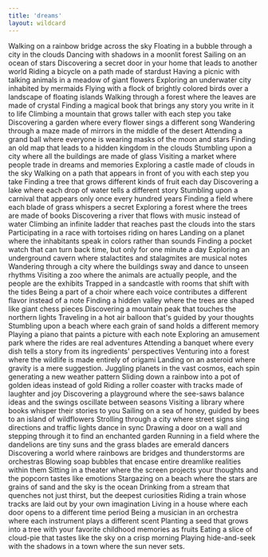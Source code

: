 ```yaml
---
title: 'dreams'
layout: wildcard
---
```


Walking on a rainbow bridge across the sky
Floating in a bubble through a city in the clouds
Dancing with shadows in a moonlit forest
Sailing on an ocean of stars
Discovering a secret door in your home that leads to another world
Riding a bicycle on a path made of stardust
Having a picnic with talking animals in a meadow of giant flowers
Exploring an underwater city inhabited by mermaids
Flying with a flock of brightly colored birds over a landscape of floating islands
Walking through a forest where the leaves are made of crystal
Finding a magical book that brings any story you write in it to life
Climbing a mountain that grows taller with each step you take
Discovering a garden where every flower sings a different song
Wandering through a maze made of mirrors in the middle of the desert
Attending a grand ball where everyone is wearing masks of the moon and stars
Finding an old map that leads to a hidden kingdom in the clouds
Stumbling upon a city where all the buildings are made of glass
Visiting a market where people trade in dreams and memories
Exploring a castle made of clouds in the sky
Walking on a path that appears in front of you with each step you take
Finding a tree that grows different kinds of fruit each day
Discovering a lake where each drop of water tells a different story
Stumbling upon a carnival that appears only once every hundred years
Finding a field where each blade of grass whispers a secret
Exploring a forest where the trees are made of books
Discovering a river that flows with music instead of water
Climbing an infinite ladder that reaches past the clouds into the stars
Participating in a race with tortoises riding on hares
Landing on a planet where the inhabitants speak in colors rather than sounds
Finding a pocket watch that can turn back time,
but only for one minute a day
Exploring an underground cavern where stalactites and stalagmites are musical notes
Wandering through a city where the buildings sway and dance to unseen rhythms
Visiting a zoo where the animals are actually people,
and the people are the exhibits
Trapped in a sandcastle with rooms that shift with the tides
Being a part of a choir where each voice contributes a different flavor instead of a note
Finding a hidden valley where the trees are shaped like giant chess pieces
Discovering a mountain peak that touches the northern lights
Traveling in a hot air balloon that's guided by your thoughts
Stumbling upon a beach where each grain of sand holds a different memory
Playing a piano that paints a picture with each note
Exploring an amusement park where the rides are real adventures
Attending a banquet where every dish tells a story from its ingredients' perspectives
Venturing into a forest where the wildlife is made entirely of origami
Landing on an asteroid where gravity is a mere suggestion.
Juggling planets in the vast cosmos,
each spin generating a new weather pattern
Sliding down a rainbow into a pot of golden ideas instead of gold
Riding a roller coaster with tracks made of laughter and joy
Discovering a playground where the see-saws balance ideas and the swings oscillate between seasons
Visiting a library where books whisper their stories to you
Sailing on a sea of honey,
guided by bees to an island of wildflowers
Strolling through a city where street signs sing directions and traffic lights dance in sync
Drawing a door on a wall and stepping through it to find an enchanted garden
Running in a field where the dandelions are tiny suns and the grass blades are emerald dancers
Discovering a world where rainbows are bridges and thunderstorms are orchestras
Blowing soap bubbles that encase entire dreamlike realities within them
Sitting in a theater where the screen projects your thoughts and the popcorn tastes like emotions
Stargazing on a beach where the stars are grains of sand and the sky is the ocean
Drinking from a stream that quenches not just thirst,
but the deepest curiosities
Riding a train whose tracks are laid out by your own imagination
Living in a house where each door opens to a different time period
Being a musician in an orchestra where each instrument plays a different scent
Planting a seed that grows into a tree with your favorite childhood memories as fruits
Eating a slice of cloud-pie that tastes like the sky on a crisp morning
Playing hide-and-seek with the shadows in a town where the sun never sets.
